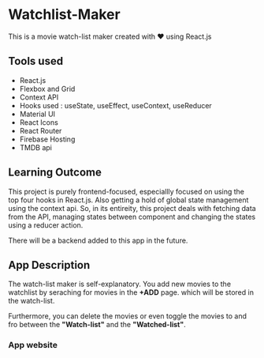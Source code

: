 # Watchlist-Maker
This is a movie watch-list maker created with ❤ using React.js

## Tools used

- React.js
- Flexbox and Grid
- Context API
- Hooks used : useState, useEffect, useContext, useReducer
- Material UI
- React Icons
- React Router
- Firebase Hosting
- TMDB api

## Learning Outcome

This project is purely frontend-focused, especiallly focused on using the top four hooks in React.js. Also getting a hold of global state management using the context api. So, in its entireity, this project deals with fetching data from the API, managing states between component and changing the states using a reducer action.

There will be a backend added to this app in the future.

## App Description

The watch-list maker is self-explanatory. You add new movies to the watchlist by seraching for movies in the **+ADD** page. which will be stored in the watch-list. 

Furthermore, you can delete the movies or even toggle the movies to and fro between the **"Watch-list"** and the **"Watched-list"**. 

### App website
